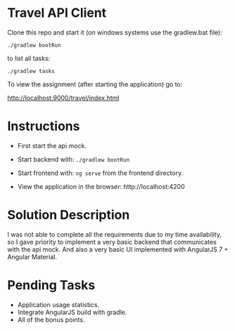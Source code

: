 Travel API Client 
=================

Clone this repo and start it (on windows systems use the gradlew.bat file):

`./gradlew bootRun`

to list all tasks:

`./gradlew tasks`

To view the assignment (after starting the application) go to:

[http://localhost:9000/travel/index.html](http://localhost:9000/travel/index.html)

Instructions 
=================

- First start the api mock.

- Start backend with: `./gradlew bootRun`

- Start frontend with: `ng serve` from the frontend directory.

- View the application in the browser: http://localhost:4200

Solution Description
=================
I was not able to complete all the requirements due to my time availability, so I gave priority
to implement a very basic backend that communicates with the api mock. And also a very basic UI
implemented with AngularJS 7 + Angular Material.

Pending Tasks
=================
- Application usage statistics.
- Integrate AngularJS build with gradle.
- All of the bonus points.
